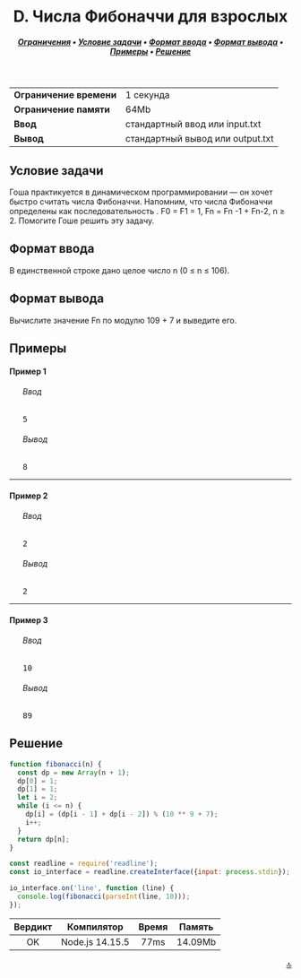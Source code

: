 <h1 align="center">D. Числа Фибоначчи для взрослых</h1>

<h5 align="center">
<a href="#limits">Ограничения</a>
•
<a href="#task">Условие задачи</a>
•
<a href="#input">Формат ввода</a>
•
<a href="#output">Формат вывода</a>
•
<a href="#examples">Примеры</a>
•
<a href="#solution">Решение</a>
</h5>

<br>

<table id="limits">
<tbody>
<tr>
<td>
<b>Ограничение времени</b>
</td>
<td>
1 секунда
</td>
</tr>
<tr>
<td>
<b>Ограничение памяти</b>
</td>
<td>
64Mb
</td>
</tr>
<tr>
<td>
<b>Ввод</b>
</td>
<td>
стандартный ввод или input.txt
</td>
</tr>
<tr>
<td>
<b>Вывод</b>
</td>
<td>
стандартный вывод или output.txt
</td>
</tr>
</tbody>
</table>

<h2 id="task">Условие задачи</h2>

Гоша практикуется в динамическом программировании — он хочет быстро считать числа Фибоначчи. Напомним, что числа Фибоначчи определены как последовательность . F0 = F1 = 1, Fn = Fn -1 + Fn-2, n ≥ 2. Помогите Гоше решить эту задачу.

<h2 id="input">Формат ввода</h2>

В единственной строке дано целое число n (0 ≤ n ≤ 106).

<h2 id="output">Формат вывода</h2>

Вычислите значение Fn по модулю 109 + 7 и выведите его.

<h2 id="examples">Примеры</h2>

<h4>Пример 1</h4>
<ul>
<h6>Ввод</h6>
<pre>
5
</pre>

<h6>Вывод</h6>
<pre>
8
</pre>
</ul>

<hr>

<h4>Пример 2</h4>
<ul>
<h6>Ввод</h6>
<pre>
2
</pre>

<h6>Вывод</h6>
<pre>
2
</pre>
</ul>

<hr>

<h4>Пример 3</h4>
<ul>
<h6>Ввод</h6>
<pre>
10
</pre>

<h6>Вывод</h6>
<pre>
89
</pre>
</ul>

<h2 id="solution">Решение</h2>

```javascript
function fibonacci(n) {
  const dp = new Array(n + 1);
  dp[0] = 1;
  dp[1] = 1;
  let i = 2;
  while (i <= n) {
    dp[i] = (dp[i - 1] + dp[i - 2]) % (10 ** 9 + 7);
    i++;
  }
  return dp[n];
}

const readline = require('readline');
const io_interface = readline.createInterface({input: process.stdin});

io_interface.on('line', function (line) {
  console.log(fibonacci(parseInt(line, 10)));
});
```
<table>
  <thead>
    <tr>
      <th>Вердикт</th>
      <th>Компилятор</th>
      <th>Время</th>
      <th>Память</th>
    </tr>
  </thead>
  <tbody>
<tr align="center">
<td>OK</td>
<td>Node.js 14.15.5</td>
<td>77ms</td>
<td>14.09Mb</td>
</tr>
  </tbody>
</table>

<p width="100%" align="right"><a href="#">🔝</a></p>